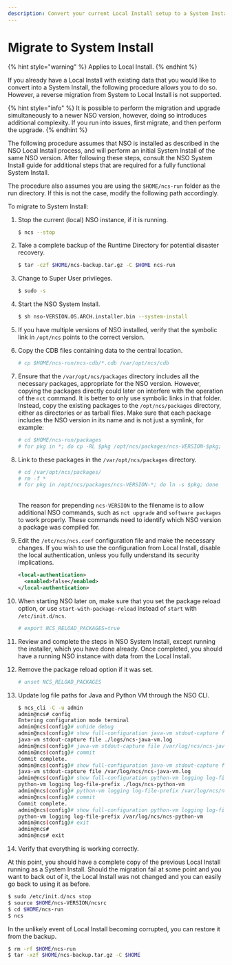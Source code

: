 ```yaml
---
description: Convert your current Local Install setup to a System Install.
---
```


# Migrate to System Install

{% hint style="warning" %}
Applies to Local Install.
{% endhint %}

If you already have a Local Install with existing data that you would like to convert into a System Install, the following procedure allows you to do so. However, a reverse migration from System to Local Install is not supported.

{% hint style="info" %}
It is possible to perform the migration and upgrade simultaneously to a newer NSO version, however, doing so introduces additional complexity. If you run into issues, first migrate, and then perform the upgrade.
{% endhint %}

The following procedure assumes that NSO is installed as described in the NSO Local Install process, and will perform an initial System Install of the same NSO version. After following these steps, consult the NSO System Install guide for additional steps that are required for a fully functional System Install.

The procedure also assumes you are using the `$HOME/ncs-run` folder as the run directory. If this is not the case, modify the following path accordingly.

To migrate to System Install:

1.  Stop the current (local) NSO instance, if it is running.

    ```bash
    $ ncs --stop
    ```
2.  Take a complete backup of the Runtime Directory for potential disaster recovery.

    ```bash
    $ tar -czf $HOME/ncs-backup.tar.gz -C $HOME ncs-run
    ```
3.  Change to Super User privileges.

    ```bash
    $ sudo -s
    ```
4.  Start the NSO System Install.

    ```bash
    $ sh nso-VERSION.OS.ARCH.installer.bin --system-install
    ```
5. If you have multiple versions of NSO installed, verify that the symbolic link in `/opt/ncs` points to the correct version.
6.  Copy the CDB files containing data to the central location.

    ```bash
    # cp $HOME/ncs-run/ncs-cdb/*.cdb /var/opt/ncs/cdb
    ```
7.  Ensure that the `/var/opt/ncs/packages` directory includes all the necessary packages, appropriate for the NSO version. However, copying the packages directly could later on interfere with the operation of the `nct` command. It is better to only use symbolic links in that folder. Instead, copy the existing packages to the `/opt/ncs/packages` directory, either as directories or as tarball files. Make sure that each package includes the NSO version in its name and is not just a symlink, for example:

    ```bash
    # cd $HOME/ncs-run/packages
    # for pkg in *; do cp -RL $pkg /opt/ncs/packages/ncs-VERSION-$pkg; done
    ```
8.  Link to these packages in the `/var/opt/ncs/packages` directory.

    ```bash
    # cd /var/opt/ncs/packages/
    # rm -f *
    # for pkg in /opt/ncs/packages/ncs-VERSION-*; do ln -s $pkg; done
    ```

    \
    The reason for prepending `ncs-VERSION` to the filename is to allow additional NSO commands, such as `nct upgrade` and `software packages` to work properly. These commands need to identify which NSO version a package was compiled for.
9.  Edit the `/etc/ncs/ncs.conf` configuration file and make the necessary changes. If you wish to use the configuration from Local Install, disable the local authentication, unless you fully understand its security implications.

    ```xml
    <local-authentication>
      <enabled>false</enabled>
    </local-authentication>
    ```
10. When starting NSO later on, make sure that you set the package reload option, or use `start-with-package-reload` instead of `start` with `/etc/init.d/ncs`.

    ```bash
    # export NCS_RELOAD_PACKAGES=true
    ```
11. Review and complete the steps in NSO System Install, except running the installer, which you have done already. Once completed, you should have a running NSO instance with data from the Local Install.
12. Remove the package reload option if it was set.

    ```bash
    # unset NCS_RELOAD_PACKAGES
    ```
13. Update log file paths for Java and Python VM through the NSO CLI.

    ```bash
    $ ncs_cli -C -u admin
    admin@ncs# config
    Entering configuration mode terminal
    admin@ncs(config)# unhide debug
    admin@ncs(config)# show full-configuration java-vm stdout-capture file
    java-vm stdout-capture file ./logs/ncs-java-vm.log
    admin@ncs(config)# java-vm stdout-capture file /var/log/ncs/ncs-java-vm.log
    admin@ncs(config)# commit
    Commit complete.
    admin@ncs(config)# show full-configuration java-vm stdout-capture file
    java-vm stdout-capture file /var/log/ncs/ncs-java-vm.log
    admin@ncs(config)# show full-configuration python-vm logging log-file-prefix
    python-vm logging log-file-prefix ./logs/ncs-python-vm
    admin@ncs(config)# python-vm logging log-file-prefix /var/log/ncs/ncs-python-vm
    admin@ncs(config)# commit
    Commit complete.
    admin@ncs(config)# show full-configuration python-vm logging log-file-prefix
    python-vm logging log-file-prefix /var/log/ncs/ncs-python-vm
    admin@ncs(config)# exit
    admin@ncs#
    admin@ncs# exit
    ```
14. Verify that everything is working correctly.

At this point, you should have a complete copy of the previous Local Install running as a System Install. Should the migration fail at some point and you want to back out of it, the Local Install was not changed and you can easily go back to using it as before.

```bash
$ sudo /etc/init.d/ncs stop
$ source $HOME/ncs-VERSION/ncsrc
$ cd $HOME/ncs-run
$ ncs
```

In the unlikely event of Local Install becoming corrupted, you can restore it from the backup.

```bash
$ rm -rf $HOME/ncs-run
$ tar -xzf $HOME/ncs-backup.tar.gz -C $HOME
```
